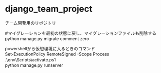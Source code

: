 # django_team_project
チーム開発用のリポジトリ

#マイグレーションを最初の状態に戻し、マイグレーションファイルも削除する<br>
python manage.py migrate comment zero

powershellから仮想環境に入るときのコマンド<br>
Set-ExecutionPolicy RemoteSigned -Scope Process <br>
 .\env\Scripts\activate.ps1　<br>
 python manage.py runserver
